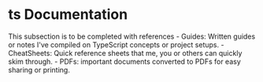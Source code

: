 # ts Documentation

This subsection is to be completed with references 
    - Guides: Written guides or notes I've compiled on TypeScript concepts or project setups.
    - CheatSheets: Quick reference sheets that me, you or others can quickly skim through.
    - PDFs: important documents converted to PDFs for easy sharing or printing.